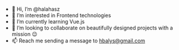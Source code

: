 - 👋 Hi, I’m @halahasz
- 👀 I’m interested in Frontend technologies
- 🌱 I’m currently learning Vue.js
- 💞️ I’m looking to collaborate on beautifully designed projects with a mission 😉
- 📫 Reach me sending a message to hbalys@gmail.com

<!---
halahasz/halahasz is a ✨ special ✨ repository because its `README.md` (this file) appears on your GitHub profile.
You can click the Preview link to take a look at your changes.
--->
